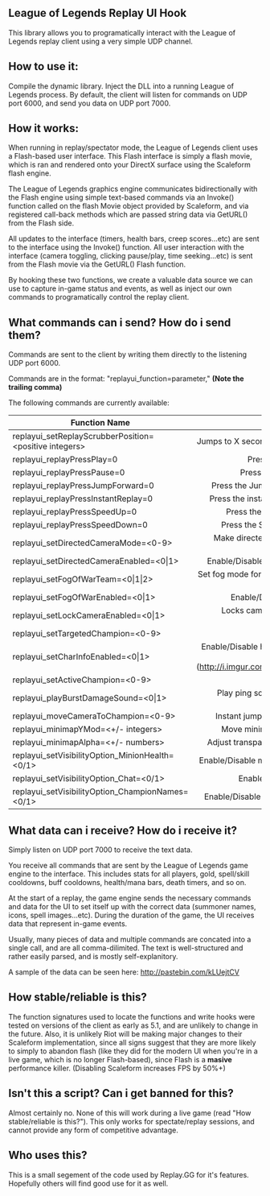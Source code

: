 ## League of Legends Replay UI Hook

This library allows you to programatically interact with the League of Legends replay client using a very simple UDP channel.

## How to use it:
Compile the dynamic library. Inject the DLL into a running League of Legends process. By default, the client will listen for commands on UDP port 6000, and send you data on UDP port 7000.

## How it works:

When running in replay/spectator mode, the League of Legends client uses a Flash-based user interface. This Flash interface is simply a flash movie, which is ran and rendered onto your DirectX surface using the Scaleform flash engine.

The League of Legends graphics engine communicates bidirectionally with the Flash engine using simple text-based commands via an Invoke() function called on the flash Movie object provided by Scaleform, and via registered call-back methods which are passed string data via GetURL() from the Flash side.

All updates to the interface (timers, health bars, creep scores...etc) are sent to the interface using the Invoke() function.
All user interaction with the interface (camera toggling, clicking pause/play, time seeking...etc) is sent from the Flash movie via the GetURL() Flash function.

By hooking these two functions, we create a valuable data source we can use to capture in-game status and events, as well as inject our own commands to programatically control the replay client.

## What commands can i send? How do i send them?
Commands are sent to the client by writing them directly to the listening UDP port 6000. 

Commands are in the format: "replayui_function=parameter," **(Note the trailing comma)**

The following commands are currently available:

| Function Name        |Purpose  |
| ------------- |-----:|
|	replayui_setReplayScrubberPosition=\<positive integers>	|	Jumps to X seconds into the game.	|
|	replayui_replayPressPlay=0	|	Press the Play button.	|
|	replayui_replayPressPause=0	|	Press the Pause button.	|
|	replayui_replayPressJumpForward=0	|	Press the Jump-to-live button.	|
|	replayui_replayPressInstantReplay=0	|	Press the instant-replay button.	|
|	replayui_replayPressSpeedUp=0	|	Press the Speed Up button.	|
|	replayui_replayPressSpeedDown=0	|	Press the Slow Down button.	|
|	replayui_setDirectedCameraMode=\<0-9>	|	Make directed camera follow a player.	|
|	replayui_setDirectedCameraEnabled=\<0\|1>	|	Enable/Disable directed camera.	|
|	replayui_setFogOfWarTeam=\<0\|1\|2>	|	Set fog mode for team red, blue, or both.	|
|	replayui_setFogOfWarEnabled=\<0\|1>	|	Enable/Disable Fog of war	|
|	replayui_setLockCameraEnabled=\<0\|1>	|	Locks camera onto currently selected player.	|
|	replayui_setTargetedChampion=\<0-9>	|	Selects a player.	|
|	replayui_setCharInfoEnabled=\<0\|1>	|	Enable/Disable hidden stats menu for current player. (http://i.imgur.com/MAxBuUm.png)	|
|	replayui_setActiveChampion=\<0-9>	|	Selects a player.	|
|	replayui_playBurstDamageSound=\<0\|1>	|	Play ping sound with left/right stereo balance.	|
|	replayui_moveCameraToChampion=\<0-9>	|	Instant jump camera to player.	|
|	replayui_minimapYMod=\<+/- integers>	|	Move minimap along Y-axis.	|
|	replayui_minimapAlpha=\<+/- numbers>	|	Adjust transparency of minimap.	|
|	replayui_setVisibilityOption_MinionHealth=\<0/1>	|	Enable/Disable minion health bars.	|
|	replayui_setVisibilityOption_Chat=\<0/1>	|	Enable/Disable chatbox.	|
|	replayui_setVisibilityOption_ChampionNames=\<0/1>	|	Enable/Disable champion names.	|


## What data can i receive? How do i receive it?
Simply listen on UDP port 7000 to receive the text data.

You receive all commands that are sent by the League of Legends game engine to the interface. This includes stats for all players, gold, spell/skill cooldowns, buff cooldowns, health/mana bars, death timers, and so on.

At the start of a replay, the game engine sends the necessary commands and data for the UI to set itself up with the correct data (summoner names, icons, spell images...etc). During the duration of the game, the UI receives data that represent in-game events.

Usually, many pieces of data and multiple commands are concated into a single call, and are all comma-dilimited. The text is well-structured and rather easily parsed, and is mostly self-explanitory. 

A sample of the data can be seen here: http://pastebin.com/kLUejtCV

## How stable/reliable is this?
The function signatures used to locate the functions and write hooks were tested on versions of the client as early as 5.1, and are unlikely to change in the future. Also, it is unlikely Riot will be making major changes to their Scaleform implementation, since all signs suggest that they are more likely to simply to abandon flash (like they did for the modern UI when you're in a live game, which is no longer Flash-based), since Flash is a **masive** performance killer. (Disabling Scaleform increases FPS by 50%+)

## Isn't this a script? Can i get banned for this?
Almost certainly no. None of this will work during a live game (read "How stable/reliable is this?"). This only works for spectate/replay sessions, and cannot provide any form of competitive advantage.

## Who uses this?
This is a small segement of the code used by Replay.GG for it's features. Hopefully others will find good use for it as well.
